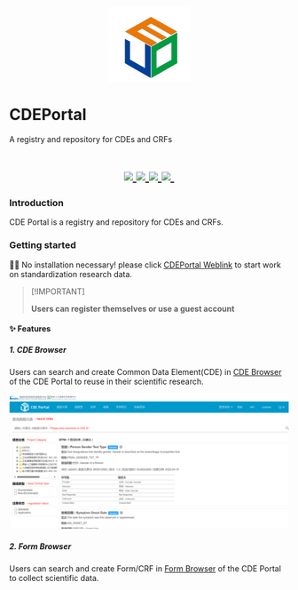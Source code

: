 <a href="https://github.com/MedportalProject/CDEPortal">
  <div align=center><img src="https://github.com/MedportalProject/CDEPortal/blob/main/figs/CDE%20Logo.png" alt="Logo"></div>
</a>

# CDEPortal
A registry and repository for CDEs and CRFs
<h1 align="center">
  <a href="">
    <img src="https://img.shields.io/badge/releases-v1.0-red" />
  </a>
  <a href="">
    <img src="https://img.shields.io/badge/docs-v1.0-yellow" />
  </a>
  <a href="">
    <img src="https://img.shields.io/badge/CDEs-8A2BE2" />
  </a>
  <a href="">
    <img src="https://img.shields.io/badge/Forms-green" />
  </a>
  <a href="">
    <img src="https://img.shields.io/badge/Python-snow?logo=python&logoColor=3776AB" alt="" />
  </a>
</h1>

### Introduction
CDE Portal is a registry and repository for CDEs and CRFs.

### Getting started
👋🏻 No installation necessary! please click [CDEPortal Weblink](https://cdeportal.bmicc.cn/) to start work on standardization research data.
> \[!IMPORTANT]
>
>  **Users can register themselves or use a guest account** 

#### ✨ Features
##### 1. CDE Browser
Users can search and create Common Data Element(CDE) in [CDE Browser](https://cdeportal.bmicc.cn/cde) of the CDE Portal to reuse in their scientific research.

<a href="https://cdeportal.bmicc.cn/cde">
  <img src="https://github.com/MedportalProject/CDEPortal/blob/main/figs/cde%20browser.png" alt="CDE Browser">
</a>

##### 2. Form Browser
Users can search and create Form/CRF in [Form Browser](https://cdeportal.bmicc.cn/Form) of the CDE Portal to collect scientific data.






  
